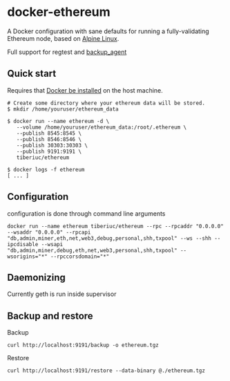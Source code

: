 
# docker-ethereum

A Docker configuration with sane defaults for running a fully-validating
Ethereum node, based on [Alpine Linux](https://alpinelinux.org/).

Full support for regtest and [backup_agent](https://github.com/tiberiuc/docker_backup_agent)

## Quick start

Requires that [Docker be installed](https://docs.docker.com/engine/installation/) on the host machine.

```
# Create some directory where your ethereum data will be stored.
$ mkdir /home/youruser/ethereum_data

$ docker run --name ethereum -d \
   --volume /home/youruser/ethereum_data:/root/.ethereum \
   --publish 8545:8545 \
   --publish 8546:8546 \
   --publish 30303:30303 \
   --publish 9191:9191 \
   tiberiuc/ethereum

$ docker logs -f ethereum
[ ... ]
```


## Configuration

configuration is done through command line arguments
```
docker run --name ethereum tiberiuc/ethereum --rpc --rpcaddr "0.0.0.0" --wsaddr "0.0.0.0" --rpcapi "db,admin,miner,eth,net,web3,debug,personal,shh,txpool" --ws --shh --ipcdisable --wsapi "db,admin,miner,debug,eth,net,web3,personal,shh,txpool" --wsorigins="*" --rpccorsdomain="*"
```

## Daemonizing

Currently geth is run inside supervisor

## Backup and restore

Backup
```
curl http://localhost:9191/backup -o ethereum.tgz
```

Restore
```
curl http://localhost:9191/restore --data-binary @./ethereum.tgz
```
